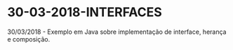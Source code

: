 # 30-03-2018-INTERFACES
30/03/2018 - Exemplo em Java sobre implementação de interface, herança e composição.
